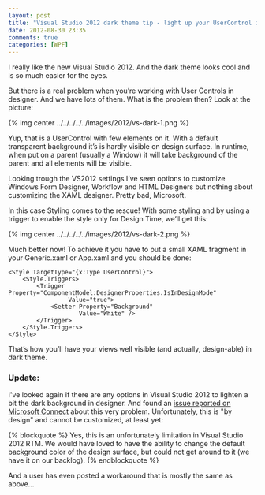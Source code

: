 ```yaml
---
layout: post
title: "Visual Studio 2012 dark theme tip - light up your UserControl in XAML designer"
date: 2012-08-30 23:35
comments: true
categories: [WPF]
---
```

I really like the new Visual Studio 2012. And the dark theme looks cool and is so much easier for the eyes.

But there is a real problem when you’re working with User Controls in designer. And we have lots of them. What is the problem then? Look at the picture:

{% img center ../../../../../images/2012/vs-dark-1.png %}

Yup, that is a UserControl with few elements on it. With a default transparent background it’s is hardly visible on design surface. In runtime, when put on a parent (usually a Window) it will take background of the parent and all elements will be visible.

Looking trough the VS2012 settings I’ve seen options to customize Windows Form Designer, Workflow and HTML Designers but nothing about customizing the XAML designer. Pretty bad, Microsoft.

In this case Styling comes to the rescue! With some styling and by using a trigger to enable the style only for Design Time, we’ll get this:

{% img center ../../../../../images/2012/vs-dark-2.png %}

Much better now! To achieve it you have to put a small XAML fragment in your Generic.xaml or App.xaml and you should be done:

```
<Style TargetType="{x:Type UserControl}">
    <Style.Triggers>
        <Trigger Property="ComponentModel:DesignerProperties.IsInDesignMode"
                 Value="true">
            <Setter Property="Background"
                    Value="White" />
        </Trigger>
    </Style.Triggers>
</Style>
```

That’s how you’ll have your views well visible (and actually, design-able) in dark theme.

### Update:

I've looked again if there are any options in Visual Studio 2012 to lighten a bit the dark background in designer. And found an [issue reported on Microsoft Connect](http://connect.microsoft.com/VisualStudio/feedback/details/758745/wpf-designer-unusable-in-dark-theme) about this very problem. Unfortunately, this is "by design" and cannot be customized, at least yet:

{% blockquote %}
Yes, this is an unfortunately limitation in Visual Studio 2012 RTM. We would have loved to have the ability to change the default background color of the design surface, but could not get around to it (we have it on our backlog).
{% endblockquote %}

And a user has even posted a workaround that is mostly the same as above...
